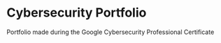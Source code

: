 # Cybersecurity Portfolio 
 Portfolio made during the  Google Cybersecurity Professional Certificate
